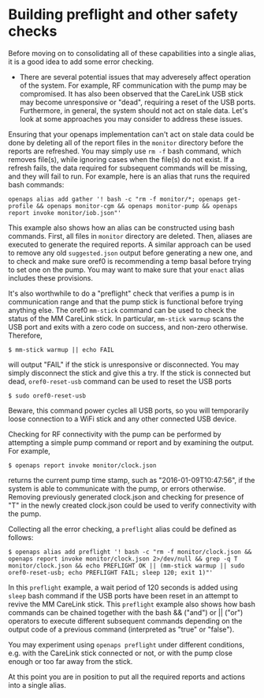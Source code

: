 # Building preflight and other safety checks

Before moving on to consolidating all of these capabilities into a single alias, it is a good idea to add some error checking.

* There are several potential issues that may adveresely affect operation of the system. For example, RF communication with the pump may be compromised. It has also been observed that the CareLink USB stick may become unresponsive or "dead", requiring a reset of the USB ports. Furthermore, in general, the system should not act on stale data. Let's look at some approaches you may consider to address these issues.

Ensuring that your openaps implementation can't act on stale data could be done by deleting all of the report files in the `monitor` directory before the reports are refreshed. You may simply use `rm -f` bash command, which removes file(s), while ignoring cases when the file(s) do not exist. If a refresh fails, the data required for subsequent commands will be missing, and they will fail to run. For example, here is an alias that runs the required bash commands:

```
openaps alias add gather '! bash -c "rm -f monitor/*; openaps get-profile && openaps monitor-cgm && openaps monitor-pump && openaps report invoke monitor/iob.json"'
```

This example also shows how an alias can be constructed using bash commands. First, all files in `monitor` directory are deleted. Then, aliases are executed to generate the required reports. A similar approach can be used to remove any old `suggested.json` output before generating a new one, and to check and make sure oref0 is recommending a temp basal before trying to set one on the pump. You may want to make sure that your `enact` alias includes these provisions.

It's also worthwhile to do a "preflight" check that verifies a pump is in communication range and that the pump stick is functional before trying anything else. The oref0 `mm-stick` command can be used to check the status of the MM CareLink stick. In particular, `mm-stick warmup` scans the USB port and exits with a zero code on success, and non-zero otherwise. Therefore,

```
$ mm-stick warmup || echo FAIL
```

will output "FAIL" if the stick is unresponsive or disconnected. You may simply disconnect the stick and give this a try. If the stick is connected but dead, `oref0-reset-usb` command can be used to reset the USB ports

```
$ sudo oref0-reset-usb
```

Beware, this command power cycles all USB ports, so you will temporarily loose connection to a WiFi stick and any other connected USB device.

Checking for RF connectivity with the pump can be performed by attempting a simple pump command or report and by examining the output. For example,

```
$ openaps report invoke monitor/clock.json
```

returns the current pump time stamp, such as "2016-01-09T10:47:56", if the system is able to communicate with the pump, or errors otherwise. Removing previously generated clock.json and checking for presence of "T" in the newly created clock.json could be used to verify connectivity with the pump.

Collecting all the error checking, a `preflight` alias could be defined as follows:

```
$ openaps alias add preflight '! bash -c "rm -f monitor/clock.json && openaps report invoke monitor/clock.json 2>/dev/null && grep -q T monitor/clock.json && echo PREFLIGHT OK || (mm-stick warmup || sudo oref0-reset-usb; echo PREFLIGHT FAIL; sleep 120; exit 1)"'
```

In this `preflight` example, a wait period of 120 seconds is added using `sleep` bash command if the USB ports have been reset in an attempt to revive the MM CareLink stick. This `preflight` example also shows how bash commands can be chained together with the bash && ("and") or || ("or") operators to execute different subsequent commands depending on the output code of a previous command (interpreted as "true" or "false").

You may experiment using `openaps preflight` under different conditions, e.g. with the CareLink stick connected or not, or with the pump close enough or too far away from the stick.

At this point you are in position to put all the required reports and actions into a single alias.
